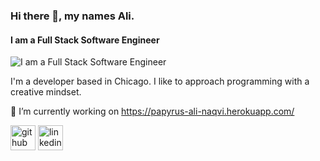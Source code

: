 

### Hi there 👋, my names Ali.
#### I am a Full Stack Software Engineer
![I am a Full Stack Software Engineer](https://lh3.googleusercontent.com/EXOHMMD-wXatpjRbYSMqr127gDCSmqxtQ9J5PoV38vJOu_MMKnC8N2EJXlIgq_z-iyDrqntQ25vfg6cNfhWQa7HOrKiHaig_ZxbFf4A=w600)

I'm a developer based in Chicago. I like to approach programming with a creative mindset. 


🔭 I’m currently working on https://papyrus-ali-naqvi.herokuapp.com/ 



[<img src='https://cdn.jsdelivr.net/npm/simple-icons@3.0.1/icons/github.svg' alt='github' height='40'>](https://github.com/arn1215)  [<img src='https://cdn.jsdelivr.net/npm/simple-icons@3.0.1/icons/linkedin.svg' alt='linkedin' height='40'>](https://www.linkedin.com/in/ali-naqvi-251910226/)  



